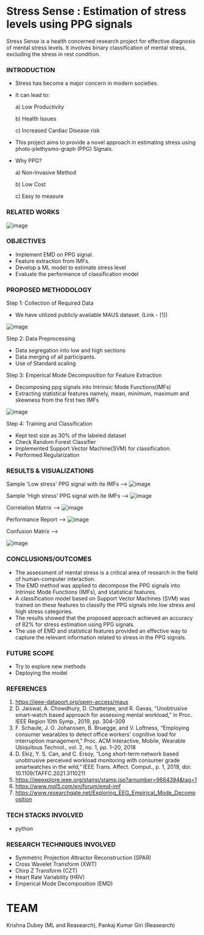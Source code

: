 # Stress Sense : Estimation of stress levels using PPG signals

Stress Sense is a health concerned research project for effective diagnosis of mental stress levels. It involves binary classification of mental stress, excluding the stress in rest condition.

### INTRODUCTION
- Stress has become a major concern in modern societies.
   
- It can lead to:
  
  a) Low Productivity

  b) Health Issues
  
  c) Increased Cardiac Disease risk
   
- This project aims to provide a novel approach in estimating stress using photo-plethysmo-graph (PPG) Signals.
   
- Why PPG?
  
  a) Non-Invasive Method

  b) Low Cost

  c) Easy to measure

### RELATED WORKS

![image](https://github.com/KD-Blitz/StressSense/assets/118080140/71a42a67-b839-412d-bb2c-ae9fce43477f)

### OBJECTIVES
- Implement EMD on PPG signal.
- Feature extraction from IMFs.
- Develop a ML model to estimate stress level 
- Evaluate the performance of classification model

### PROPOSED METHODOLOGY
Step 1: Collection of Required Data
- We have utilized publicly available MAUS dataset. (Link - [1])

![image](https://github.com/KD-Blitz/StressSense/assets/118080140/10caafc7-7a77-4184-9907-a69f42656a7b)

Step 2: Data Preprocessing
- Data segregation into low and high sections
- Data merging of all participants.
- Use of Standard scaling

Step 3: Emperical Mode Decomposition for Feature Extraction
- Decomposing ppg signals into Intrinsic Mode Functions(IMFs)
- Extracting statistical features namely, mean, minimum, maximum and skewness from the first two IMFs

![image](https://github.com/KD-Blitz/StressSense/assets/118080140/421f3d2d-fba2-46a6-a63b-e0a2556449a4)

Step 4: Training and Classification
- Kept test size as 30% of the labeled dataset
- Check Random Forest Classifier
- Implemented Support Vector Machine(SVM) for classification.
- Performed Regularization

### RESULTS & VISUALIZATIONS
Sample 'Low stress' PPG signal with ite IMFs -->
![image](https://github.com/KD-Blitz/StressSense/assets/118080140/fb0a48d7-63c1-4097-bd51-1c5141c5b540)

Sample 'High stress' PPG signal with ite IMFs -->
![image](https://github.com/KD-Blitz/StressSense/assets/118080140/41ee361e-9071-4e18-ab9a-3bdbc095f0d1)

Correlation Matrix -->
![image](https://github.com/KD-Blitz/StressSense/assets/118080140/dc3146e8-1820-409f-9844-6051712da2c0)

Performance Report -->
![image](https://github.com/KD-Blitz/StressSense/assets/118080140/95b6add9-75e9-4ee4-98b2-957cf6e1539e)

Confusion Matrix -->

![image](https://github.com/KD-Blitz/StressSense/assets/118080140/ff152121-bf9d-42b8-a54d-af44cf07a34c)

### CONCLUSIONS/OUTCOMES
- The assessment of mental stress is a critical area of research in the field of human-computer interaction.
- The EMD method was applied to decompose the PPG signals into Intrinsic Mode Functions (IMFs), and statistical features.
- A classification model based on Support Vector Machines (SVM) was trained on these features to classify the PPG signals into low stress and high stress categories.
- The results showed that the proposed approach achieved an accuracy of 82% for stress estimation using PPG signals. 
- The use of EMD and statistical features provided an effective way to capture the relevant information related to stress in the PPG signals.

### FUTURE SCOPE
- Try to explore new methods 
- Deploying the model

### REFERENCES
1) https://ieee-dataport.org/open-access/maus
2) D. Jaiswal, A. Chowdhury, D. Chatterjee, and R. Gavas, “Unobtrusive smart-watch based approach for assessing mental workload,” in Proc. IEEE Region 10th Symp., 2019, pp. 304–309
3) F. Schaule, J. O. Johanssen, B. Bruegge, and V. Loftness, “Employing consumer wearables to detect office workers’ cognitive load for interruption management,” Proc. ACM Interactive, Mobile, Wearable Ubiquitous Technol., vol. 2, no. 1, pp. 1–20, 2018
4) D. Ekiz, Y. S. Can, and C. Ersoy, “Long short-term network based unobtrusive perceived workload monitoring with consumer grade smartwatches in the wild,” IEEE Trans. Affect. Comput., p. 1, 2019, doi: 10.1109/TAFFC.2021.3110211
5) https://ieeexplore.ieee.org/stamp/stamp.jsp?arnumber=9664394&tag=1
6) https://www.mql5.com/en/forum/emd-imf
7) https://www.researchgate.net/Exploring_EEG_Empirical_Mode_Decomposition

### TECH STACKS INVOLVED
- python

### RESEARCH TECHNIQUES INVOLVED
- Symmetric Projection Attractor Reconstruction (SPAR)
- Cross Wavelet Transform (XWT)
- Chirp Z Transform (CZT)
- Heart Rate Variability (HRV) 
- Emperical Mode Decomposition (EMD)

# TEAM
Krishna Dubey (ML and Reasearch), Pankaj Kumar Giri (Reasearch)
